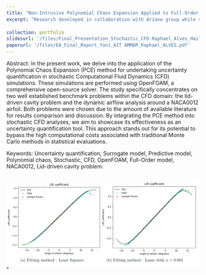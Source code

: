 ```yaml
---
title: "Non-Intrusive Polynomial Chaos Expansion Applied to Full-Order Stochastic CFD"
excerpt: "Research developed in collaboration with Ariane group while studying at École Polytechnique. Its objective is to explore the implementation of the Polynomial Chaos Expansion (PCE) to perform an Uncertainty Quantification (UQ) study on two CFD benchmark problems <br/><img src='/images/PCE_airfoil_results.png'>"

collection: portfolio
slidesurl: '/files/Final_Presentation_Stochastic_CFD-Raphael_Alves_Hailer.pdf'
paperurl: '/files/EA_Final_Report_Yani_AIT AMMAR_Raphael_ALVES.pdf'
---
```


Abstract: 
In the present work, we delve into the application of the Polynomial Chaos Expansion (PCE) 
method for undertaking uncertainty quantification in stochastic Computational Fluid Dynamics (CFD)
simulations. These simulations are performed using OpenFOAM, a comprehensive open-source solver. 
The study specifically concentrates on two well established benchmark problems within the CFD 
domain: the lid-driven cavity problem and the dynamic airflow analysis around a NACA0012 airfoil. 
Both problems were chosen due to the amount of available literature for results comparison and 
discussion. By integrating the PCE method into stochastic CFD analyses, we aim to showcase its 
effectiveness as an uncertainty quantification tool. This approach stands out for its potential 
to bypass the high computational costs associated with traditional Monte Carlo methods in 
statistical evaluations.

Keywords: Uncertainty quantification, Surrogate model, Predictive model, Polynomial chaos, 
Stochastic, CFD, OpenFOAM, Full-Order model, NACA0012, Lid-driven cavity problem.

<br/><img src='/images/PCE_airfoil_results.png'>"




